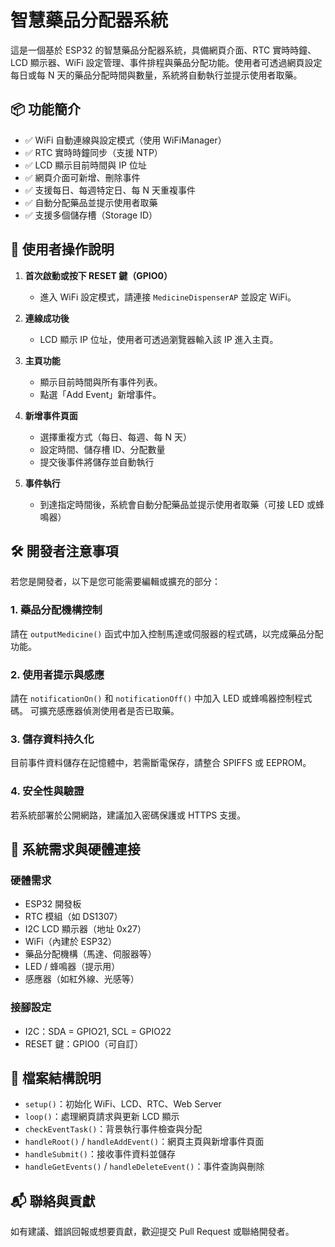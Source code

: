 # 智慧藥品分配器系統

這是一個基於 ESP32 的智慧藥品分配器系統，具備網頁介面、RTC 實時時鐘、LCD 顯示器、WiFi 設定管理、事件排程與藥品分配功能。使用者可透過網頁設定每日或每 N 天的藥品分配時間與數量，系統將自動執行並提示使用者取藥。

## 📦 功能簡介

- ✅ WiFi 自動連線與設定模式（使用 WiFiManager）
- ✅ RTC 實時時鐘同步（支援 NTP）
- ✅ LCD 顯示目前時間與 IP 位址
- ✅ 網頁介面可新增、刪除事件
- ✅ 支援每日、每週特定日、每 N 天重複事件
- ✅ 自動分配藥品並提示使用者取藥
- ✅ 支援多個儲存槽（Storage ID）


## 👤 使用者操作說明

1. **首次啟動或按下 RESET 鍵（GPIO0）**
   - 進入 WiFi 設定模式，請連接 `MedicineDispenserAP` 並設定 WiFi。

2. **連線成功後**
   - LCD 顯示 IP 位址，使用者可透過瀏覽器輸入該 IP 進入主頁。

3. **主頁功能**
   - 顯示目前時間與所有事件列表。
   - 點選「Add Event」新增事件。

4. **新增事件頁面**
   - 選擇重複方式（每日、每週、每 N 天）
   - 設定時間、儲存槽 ID、分配數量
   - 提交後事件將儲存並自動執行

5. **事件執行**
   - 到達指定時間後，系統會自動分配藥品並提示使用者取藥（可接 LED 或蜂鳴器）


## 🛠️ 開發者注意事項

若您是開發者，以下是您可能需要編輯或擴充的部分：

### 1. 藥品分配機構控制
請在 `outputMedicine()` 函式中加入控制馬達或伺服器的程式碼，以完成藥品分配功能。

### 2. 使用者提示與感應
請在 `notificationOn()` 和 `notificationOff()` 中加入 LED 或蜂鳴器控制程式碼。
可擴充感應器偵測使用者是否已取藥。

### 3. 儲存資料持久化
目前事件資料儲存在記憶體中，若需斷電保存，請整合 SPIFFS 或 EEPROM。

### 4. 安全性與驗證
若系統部署於公開網路，建議加入密碼保護或 HTTPS 支援。


## 🧰 系統需求與硬體連接

### 硬體需求
- ESP32 開發板
- RTC 模組（如 DS1307）
- I2C LCD 顯示器（地址 0x27）
- WiFi（內建於 ESP32）
- 藥品分配機構（馬達、伺服器等）
- LED / 蜂鳴器（提示用）
- 感應器（如紅外線、光感等）

### 接腳設定
- I2C：SDA = GPIO21, SCL = GPIO22
- RESET 鍵：GPIO0（可自訂）


## 📄 檔案結構說明

- `setup()`：初始化 WiFi、LCD、RTC、Web Server
- `loop()`：處理網頁請求與更新 LCD 顯示
- `checkEventTask()`：背景執行事件檢查與分配
- `handleRoot()` / `handleAddEvent()`：網頁主頁與新增事件頁面
- `handleSubmit()`：接收事件資料並儲存
- `handleGetEvents()` / `handleDeleteEvent()`：事件查詢與刪除


## 📬 聯絡與貢獻

如有建議、錯誤回報或想要貢獻，歡迎提交 Pull Request 或聯絡開發者。
